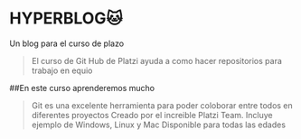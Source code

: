 # HYPERBLOG🐱
Un blog para el curso de plazo

>El curso de Git Hub de Platzi ayuda a como hacer repositorios para trabajo en equio


##En este curso aprenderemos mucho
>Git es una excelente herramienta para poder coloborar entre todos en diferentes proyectos
>Creado por el increible Platzi Team.
>Incluye ejemplo de Windows, Linux y Mac
>Disponible para todas las edades